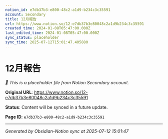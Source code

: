 ```yaml
---
notion_id: e7db37b3-e800-48c2-a1d9-b234c3c35591
account: Secondary
title: 12月報告
url: https://www.notion.so/12-e7db37b3e80048c2a1d9b234c3c35591
created_time: 2024-01-08T05:47:00.000Z
last_edited_time: 2024-01-08T05:47:00.000Z
sync_status: placeholder
sync_time: 2025-07-12T15:01:47.405880
---
```


# 12月報告

*🔄 This is a placeholder file from Notion Secondary account.*

**Original URL**: https://www.notion.so/12-e7db37b3e80048c2a1d9b234c3c35591

**Status**: Content will be synced in a future update.

**Page ID**: `e7db37b3-e800-48c2-a1d9-b234c3c35591`

---

*Generated by Obsidian-Notion sync at 2025-07-12 15:01:47*
